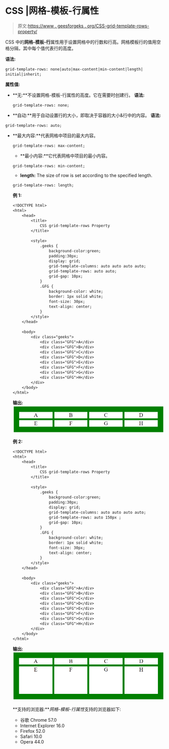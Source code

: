 # CSS |网格-模板-行属性

> 原文:[https://www . geesforgeks . org/CSS-grid-template-rows-property/](https://www.geeksforgeeks.org/css-grid-template-rows-property/)

CSS 中的**网格-模板-行**属性用于设置网格中的行数和行高。网格模板行的值用空格分隔，其中每个值代表行的高度。

**语法:**

```
grid-template-rows: none|auto|max-content|min-content|length|
initial|inherit;
```

**属性值:**

*   **无:**不设置网格-模板-行属性的高度。它在需要时创建行。
    **语法:**

    ```
    grid-template-rows: none;
    ```

*   **自动:**用于自动设置行的大小，即取决于容器的大小&行中的内容。
    **语法:**

```
grid-template-rows: auto;
```

*   **最大内容:**代表网格中项目的最大内容。

    ```
    grid-template-rows: max-content;
    ```

    *   **最小内容:**它代表网格中项目的最小内容。

    ```
    grid-template-rows: min-content;
    ```

    *   **length:** The size of row is set according to the specified length.

    ```
    grid-template-rows: length;
    ```

    **例 1:**

    ```
    <!DOCTYPE html> 
    <html> 
        <head> 
            <title> 
                CSS grid-template-rows Property 
            </title> 

            <style> 
                .geeks { 
                    background-color:green; 
                    padding:30px; 
                    display: grid; 
                    grid-template-columns: auto auto auto auto;
                    grid-template-rows: auto auto;
                    grid-gap: 10px; 
                } 
                .GFG { 
                    background-color: white; 
                    border: 1px solid white; 
                    font-size: 30px; 
                    text-align: center; 
                } 
            </style> 
        </head> 

        <body> 
            <div class="geeks"> 
                <div class="GFG">A</div> 
                <div class="GFG">B</div> 
                <div class="GFG">C</div> 
                <div class="GFG">D</div> 
                <div class="GFG">E</div> 
                <div class="GFG">F</div> 
                <div class="GFG">G</div> 
                <div class="GFG">H</div> 
            </div> 
        </body> 
    </html>                     
    ```

    **输出:**
    ![](img/56c4817daabec3d2ef2565701d53aca0.png)

    **例 2:**

    ```
    <!DOCTYPE html> 
    <html> 
        <head> 
            <title> 
                CSS grid-template-rows Property 
            </title> 

            <style> 
                .geeks { 
                    background-color:green; 
                    padding:30px; 
                    display: grid; 
                    grid-template-columns: auto auto auto auto;
                    grid-template-rows: auto 150px ;
                    grid-gap: 10px; 
                } 
                .GFG { 
                    background-color: white; 
                    border: 1px solid white; 
                    font-size: 30px; 
                    text-align: center; 
                } 
            </style> 
        </head> 

        <body> 
            <div class="geeks"> 
                <div class="GFG">A</div> 
                <div class="GFG">B</div> 
                <div class="GFG">C</div> 
                <div class="GFG">D</div> 
                <div class="GFG">E</div> 
                <div class="GFG">F</div> 
                <div class="GFG">G</div> 
                <div class="GFG">H</div> 
            </div> 
        </body> 
    </html>                     
    ```

    **输出:**
    ![](img/422357746aefb1eb361aa2ff7874f786.png)

    **支持的浏览器:***网格-模板-行属性*支持的浏览器如下:

    *   谷歌 Chrome 57.0
    *   Internet Explorer 16.0
    *   Firefox 52.0
    *   Safari 10.0
    *   Opera 44.0